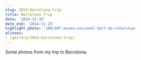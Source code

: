 ```yaml
---
slug: 2014-barcelona-trip
title: Barcelona Trip
date: '2014-11-16'
date_end: '2014-11-25'
highlight_photo: '106c907-museu-nacional-dart-de-catalunya'
aliases:
- /gallery/2014-barcelona-trip/
---
```


Some photos from my trip to Barcelona.
